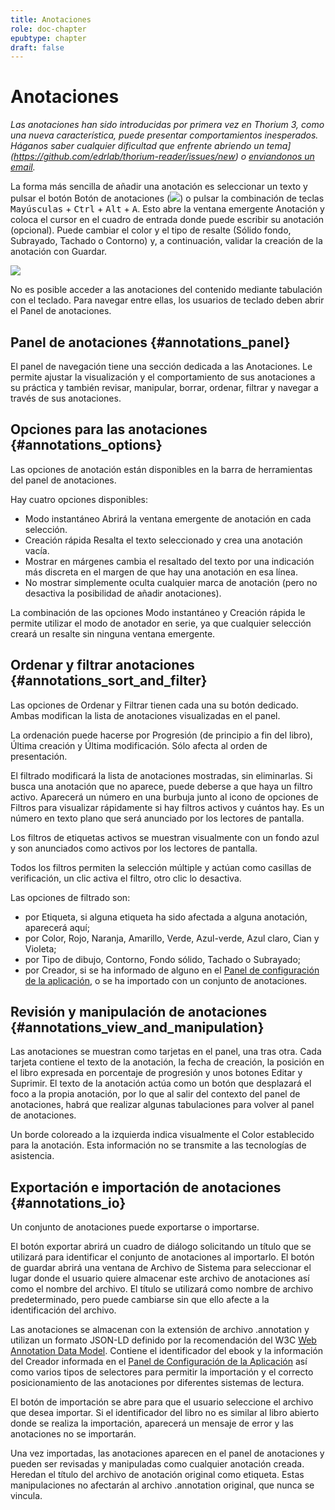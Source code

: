 ```yaml
---
title: Anotaciones
role: doc-chapter
epubtype: chapter
draft: false
---
```


# Anotaciones

*Las anotaciones han sido introducidas por primera vez en Thorium 3, como una nueva característica,
puede presentar comportamientos inesperados. Háganos saber cualquier dificultad que enfrente
abriendo un tema](https://github.com/edrlab/thorium-reader/issues/new) o [enviandonos un email](https://www.edrlab.org/contact/).*

La forma más sencilla de añadir una anotación es seleccionar un texto y pulsar el botón
Botón de anotaciones
(<img src="../../resources/images/icons3/annotation-icon.svg" class="icon" role="presentation"/>) o pulsar la combinación de teclas <kbd>Mayúsculas</kbd> +
<kbd>Ctrl</kbd> + <kbd>Alt</kbd> + <kbd>A</kbd>. Esto abre la ventana emergente Anotación
y coloca el cursor en el cuadro de entrada donde puede escribir su
anotación (opcional). Puede cambiar el color y el tipo de resalte (Sólido
fondo, Subrayado, Tachado o Contorno) y, a continuación, validar la
creación de la anotación con <span class="ui_button">Guardar</span>.

<img src="../../resources/images/local-es/th3_anotation_pop_up.png" class="icon" role="presentation"/>

No es posible acceder a las anotaciones del contenido mediante tabulación con el teclado. Para navegar entre ellas, los usuarios de teclado deben abrir el Panel de anotaciones.


## Panel de anotaciones {#annotations_panel}

El panel de navegación tiene una sección dedicada a las Anotaciones.
Le permite ajustar la visualización y el comportamiento de sus anotaciones a su práctica y también revisar, manipular, borrar, ordenar, filtrar y navegar a través de sus anotaciones.

## Opciones para las anotaciones {#annotations_options}

Las opciones de anotación están disponibles en la barra de herramientas del panel de anotaciones.

Hay cuatro opciones disponibles:

- Modo instantáneo Abrirá la ventana emergente de anotación en cada selección.
- Creación rápida Resalta el texto seleccionado y crea una anotación vacía.
- Mostrar en márgenes cambia el resaltado del texto por una indicación más discreta en el margen de que hay una anotación en esa línea.
- No mostrar simplemente oculta cualquier marca de anotación (pero no desactiva la posibilidad de añadir anotaciones).

La combinación de las opciones Modo instantáneo y Creación rápida le permite utilizar el
modo de anotador en serie, ya que cualquier selección creará un resalte sin
ninguna ventana emergente.

## Ordenar y filtrar anotaciones {#annotations_sort_and_filter}

Las opciones de Ordenar y Filtrar tienen cada una su botón dedicado. Ambas modifican la lista de anotaciones visualizadas en el panel.

La ordenación puede hacerse por Progresión (de principio a fin del libro), Última creación y Última modificación. Sólo afecta al orden de presentación.

El filtrado modificará la lista de anotaciones mostradas, sin eliminarlas. Si busca una anotación que no aparece, puede deberse a que haya un filtro activo. Aparecerá un número en una burbuja junto al icono de opciones de Filtros para visualizar rápidamente si hay filtros activos y cuántos hay. Es un número en texto plano que será anunciado por los lectores de pantalla.

Los filtros de etiquetas activos se muestran visualmente con un fondo azul y son anunciados como activos por los lectores de pantalla.

Todos los filtros permiten la selección múltiple y actúan como casillas de verificación, un clic activa el filtro, otro clic lo desactiva.

Las opciones de filtrado son:
* por Etiqueta, si alguna etiqueta ha sido afectada a alguna anotación, aparecerá aquí;
* por Color, Rojo, Naranja, Amarillo, Verde, Azul-verde, Azul claro, Cian y Violeta;
* por Tipo de dibujo, Contorno, Fondo sólido, Tachado o Subrayado;
* por Creador, si se ha informado de alguno en el <a href="../102_windows_views_panels/index.xhtml#setting_view" >Panel de configuración de la aplicación</a >, o se ha importado con un conjunto de anotaciones.

## Revisión y manipulación de anotaciones {#annotations_view_and_manipulation}

Las anotaciones se muestran como tarjetas en el panel, una tras otra. Cada tarjeta contiene el texto de la anotación, la fecha de creación, la posición en el libro expresada en porcentaje de progresión y unos botones Editar y Suprimir. El texto de la anotación actúa como un botón que desplazará el foco a la propia anotación, por lo que al salir del contexto del panel de anotaciones, habrá que realizar algunas tabulaciones para volver al panel de anotaciones.

Un borde coloreado a la izquierda indica visualmente el Color establecido para la anotación. Esta información no se transmite a las tecnologías de asistencia.


## Exportación e importación de anotaciones {#annotations_io}

Un conjunto de anotaciones puede exportarse o importarse.

El botón exportar abrirá un cuadro de diálogo solicitando un título que se utilizará para identificar el conjunto de anotaciones al importarlo. El botón de guardar abrirá una ventana de Archivo de Sistema para seleccionar el lugar donde el usuario quiere almacenar este archivo de anotaciones así como el nombre del archivo. El título se utilizará como nombre de archivo predeterminado, pero puede cambiarse sin que ello afecte a la identificación del archivo.

Las anotaciones se almacenan con la extensión de archivo .annotation y utilizan un formato JSON-LD definido por la recomendación del W3C [Web Annotation Data Model](https://www.w3.org/TR/annotation-model/). Contiene el identificador del ebook y la información del Creador informada en el <a href="../102_windows_views_panels/index.xhtml#setting_view" >Panel de Configuración de la Aplicación</a > así como varios tipos de selectores para permitir la importación y el correcto posicionamiento de las anotaciones por diferentes sistemas de lectura.

El botón de importación se abre para que el usuario seleccione el archivo que desea importar. Si el identificador del libro no es similar al libro abierto donde se realiza la importación, aparecerá un mensaje de error y las anotaciones no se importarán.

Una vez importadas, las anotaciones aparecen en el panel de anotaciones y pueden ser revisadas y manipuladas como cualquier anotación creada. Heredan el título del archivo de anotación original como etiqueta. Estas manipulaciones no afectarán al archivo .annotation original, que nunca se vincula.


